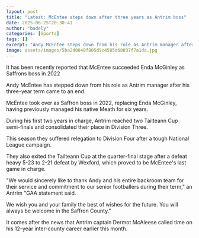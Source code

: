 ```yaml
---
layout: post
title: "Latest: McEntee steps down after three years as Antrim boss"
date: 2025-06-25T20:30:41
author: "badely"
categories: [Sports]
tags: []
excerpt: "Andy McEntee steps down from his role as Antrim manager after three years in charge of the Saffrons."
image: assets/images/5ba2d0048f805d9c4505d68037f7a1da.jpg
---
```


It has been recently reported that McEntee succeeded Enda McGinley as Saffrons boss in 2022

Andy McEntee has stepped down from his role as Antrim manager after his three-year term came to an end.

McEntee took over as Saffron boss in 2022, replacing Enda McGinley, having previously managed his native Meath for six years.

During his first two years in charge, Antrim reached two Tailteann Cup semi-finals and consolidated their place in Division Three.

This season they suffered relegation to Division Four after a tough National League campaign.

They also exited the Tailteann Cup at the quarter-final stage after a defeat heavy 5-23 to 2-21 defeat by Wexford, which proved to be McEntee's last game in charge.

"We would sincerely like to thank Andy and his entire backroom team for their service and commitment to our senior footballers during their term," an Antrim "GAA statement said.

We wish you and your family the best of wishes for the future. You will always be welcome in the Saffron County."

It comes after the news that Antrim captain Dermot McAleese called time on his 12-year inter-county career earlier this month.

